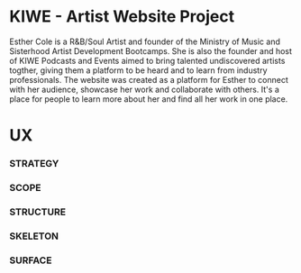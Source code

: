 # KIWE - Artist Website Project

Esther Cole is a R&B/Soul Artist and founder of the Ministry of Music and Sisterhood Artist Development Bootcamps. She is also the founder and host of KIWE Podcasts and Events aimed to bring talented undiscovered artists togther, giving them a platform to be heard and to learn from industry professionals. The website was created as a platform for Esther to connect with her audience, showcase her work and collaborate with others. It's a place for people to learn more about her and find all her work in one place.

# UX
### STRATEGY

### SCOPE

### STRUCTURE

### SKELETON

### SURFACE